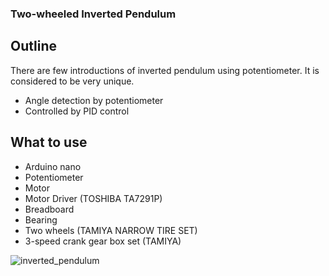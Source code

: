 ### Two-wheeled Inverted Pendulum

## Outline
There are few introductions of inverted pendulum using potentiometer. It is considered to be very unique.
* Angle detection by potentiometer
* Controlled by PID control

## What to use
* Arduino nano
* Potentiometer
* Motor
* Motor Driver (TOSHIBA TA7291P)
* Breadboard
* Bearing
* Two wheels (TAMIYA NARROW TIRE SET)
* 3-speed crank gear box set (TAMIYA)


![inverted_pendulum](https://user-images.githubusercontent.com/80591475/123850672-42bc0d00-d955-11eb-8e31-f851e3142e3f.jpg)
